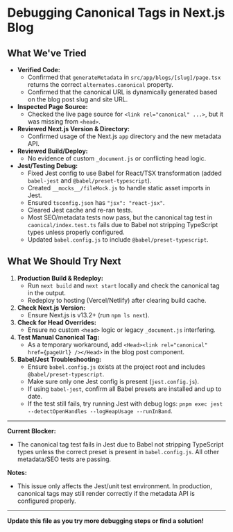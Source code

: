 # Debugging Canonical Tags in Next.js Blog

## What We've Tried

- **Verified Code:**
  - Confirmed that `generateMetadata` in `src/app/blogs/[slug]/page.tsx` returns the correct `alternates.canonical` property.
  - Confirmed that the canonical URL is dynamically generated based on the blog post slug and site URL.
- **Inspected Page Source:**
  - Checked the live page source for `<link rel="canonical" ...>`, but it was missing from `<head>`.
- **Reviewed Next.js Version & Directory:**
  - Confirmed usage of the Next.js `app` directory and the new metadata API.
- **Reviewed Build/Deploy:**
  - No evidence of custom `_document.js` or conflicting head logic.
- **Jest/Testing Debug:**
  - Fixed Jest config to use Babel for React/TSX transformation (added `babel-jest` and `@babel/preset-typescript`).
  - Created `__mocks__/fileMock.js` to handle static asset imports in Jest.
  - Ensured `tsconfig.json` has `"jsx": "react-jsx"`.
  - Cleared Jest cache and re-ran tests.
  - Most SEO/metadata tests now pass, but the canonical tag test in `caonical/index.test.ts` fails due to Babel not stripping TypeScript types unless properly configured.
  - Updated `babel.config.js` to include `@babel/preset-typescript`.

## What We Should Try Next

1. **Production Build & Redeploy:**
   - Run `next build` and `next start` locally and check the canonical tag in the output.
   - Redeploy to hosting (Vercel/Netlify) after clearing build cache.
2. **Check Next.js Version:**
   - Ensure Next.js is v13.2+ (run `npm ls next`).
3. **Check for Head Overrides:**
   - Ensure no custom `<head>` logic or legacy `_document.js` interfering.
4. **Test Manual Canonical Tag:**
   - As a temporary workaround, add `<Head><link rel="canonical" href={pageUrl} /></Head>` in the blog post component.
5. **Babel/Jest Troubleshooting:**
   - Ensure `babel.config.js` exists at the project root and includes `@babel/preset-typescript`.
   - Make sure only one Jest config is present (`jest.config.js`).
   - If using `babel-jest`, confirm all Babel presets are installed and up to date.
   - If the test still fails, try running Jest with debug logs: `pnpm exec jest --detectOpenHandles --logHeapUsage --runInBand`.

---

**Current Blocker:**
- The canonical tag test fails in Jest due to Babel not stripping TypeScript types unless the correct preset is present in `babel.config.js`. All other metadata/SEO tests are passing.

**Notes:**
- This issue only affects the Jest/unit test environment. In production, canonical tags may still render correctly if the metadata API is configured properly.

---

**Update this file as you try more debugging steps or find a solution!**
